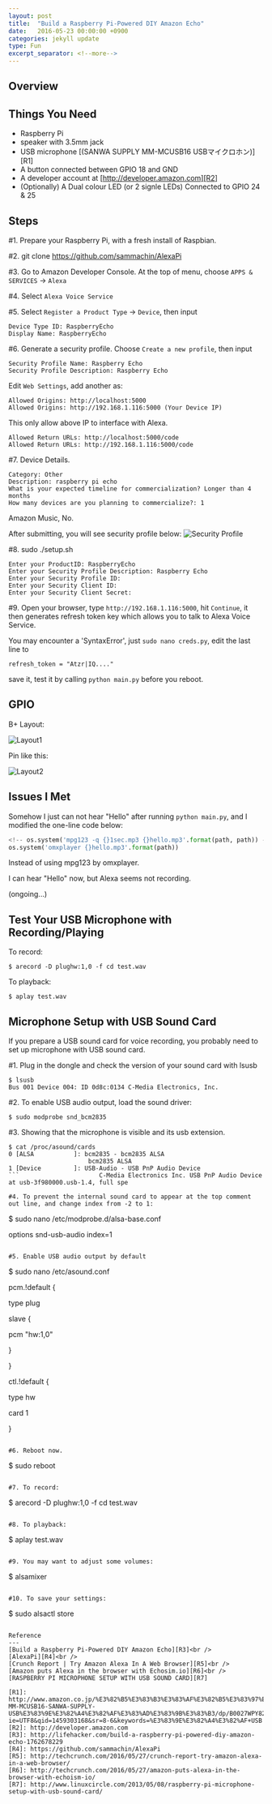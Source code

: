 ```yaml
---
layout: post
title:  "Build a Raspberry Pi-Powered DIY Amazon Echo"
date:   2016-05-23 00:00:00 +0900
categories: jekyll update
type: Fun
excerpt_separator: <!--more-->
---
```

<!--more-->

Overview
---

Things You Need
---
- Raspberry Pi
- speaker with 3.5mm jack
- USB microphone [(SANWA SUPPLY MM-MCUSB16 USBマイクロホン)][R1]
- A button connected between GPIO 18 and GND
- A developer account at [http://developer.amazon.com][R2]
- (Optionally) A Dual colour LED (or 2 signle LEDs) Connected to GPIO 24 & 25

Steps
---
#1. Prepare your Raspberry Pi, with a fresh install of Raspbian.

#2. git clone https://github.com/sammachin/AlexaPi

#3. Go to Amazon Developer Console. At the top of menu, choose `APPS & SERVICES` -> `Alexa`

#4. Select `Alexa Voice Service`

#5. Select `Register a Product Type` -> `Device`, then input

```
Device Type ID: RaspberryEcho
Display Name: RaspberryEcho
```
#6. Generate a security profile. Choose `Create a new profile`, then input

```
Security Profile Name: Raspberry Echo
Security Profile Description: Raspberry Echo
```
Edit `Web Settings`, add another as:

```
Allowed Origins: http://localhost:5000
Allowed Origins: http://192.168.1.116:5000 (Your Device IP)
```
This only allow above IP to interface with Alexa.

```
Allowed Return URLs: http://localhost:5000/code
Allowed Return URLs: http://192.168.1.116:5000/code
```

#7. Device Details.

```
Category: Other
Description: raspberry pi echo
What is your expected timeline for commercialization? Longer than 4 months
How many devices are you planning to commercialize?: 1
```
Amazon Music, No.

After submitting, you will see security profile below:
![Security Profile](http://i.imgur.com/FwMyYss.png)

#8. sudo ./setup.sh

```
Enter your ProductID: RaspberryEcho
Enter your Security Profile Description: Raspberry Echo
Enter your Security Profile ID:
Enter your Security Client ID:
Enter your Security Client Secret:
```

#9. Open your browser, type `http://192.168.1.116:5000`, hit `Continue`, it then generates refresh token key which allows you to talk to Alexa Voice Service.

You may encounter a 'SyntaxError', just `sudo nano creds.py`, edit the last line to

```
refresh_token = "Atzr|IQ...."
```
save it, test it by calling `python main.py` before you reboot.


GPIO
---
B+ Layout:

![Layout1](http://i.imgur.com/Qy9Mmxx.png)

Pin like this:

![Layout2](http://i.imgur.com/1BwUiMn.jpg)


Issues I Met
---
Somehow I just can not hear "Hello" after running `python main.py`, and I modified the one-line code below:

``` python
<!-- os.system('mpg123 -q {}1sec.mp3 {}hello.mp3'.format(path, path)) -->
os.system('omxplayer {}hello.mp3'.format(path))
```

Instead of using mpg123 by omxplayer.

I can hear "Hello" now, but Alexa seems not recording.

(ongoing...)


Test Your USB Microphone with Recording/Playing
---
To record:

```
$ arecord -D plughw:1,0 -f cd test.wav
```

To playback:

```
$ aplay test.wav
```


Microphone Setup with USB Sound Card
---
If you prepare a USB sound card for voice recording, you probably need to set up microphone with USB sound card.

#1. Plug in the dongle and check the version of your sound card with lsusb

```
$ lsusb
Bus 001 Device 004: ID 0d8c:0134 C-Media Electronics, Inc.
```

#2. To enable USB audio output, load the sound driver:

```
$ sudo modprobe snd_bcm2835
```

#3. Showing that the microphone is visible and its usb extension.

```
$ cat /proc/asound/cards
0 [ALSA           ]: bcm2835 - bcm2835 ALSA
                      bcm2835 ALSA
1 [Device         ]: USB-Audio - USB PnP Audio Device
```                      C-Media Electronics Inc. USB PnP Audio Device at usb-3f980000.usb-1.4, full spe

#4. To prevent the internal sound card to appear at the top comment out line, and change index from -2 to 1:

```
$ sudo nano /etc/modprobe.d/alsa-base.conf

options snd-usb-audio index=1
```

#5. Enable USB audio output by default

```
$ sudo nano /etc/asound.conf

pcm.!default {

type plug

slave {

pcm "hw:1,0"

}

}

ctl.!default {

type hw

card 1

}
```

#6. Reboot now.

```
$ sudo reboot
```

#7. To record:

```
$ arecord -D plughw:1,0 -f cd test.wav
```

#8. To playback:

```
$ aplay test.wav
```

#9. You may want to adjust some volumes:

```
$ alsamixer
```

#10. To save your settings:

```
$ sudo alsactl store
```

Reference
---
[Build a Raspberry Pi-Powered DIY Amazon Echo][R3]<br />
[AlexaPi][R4]<br />
[Crunch Report | Try Amazon Alexa In A Web Browser][R5]<br />
[Amazon puts Alexa in the browser with Echosim.io][R6]<br />
[RASPBERRY PI MICROPHONE SETUP WITH USB SOUND CARD][R7]

[R1]: http://www.amazon.co.jp/%E3%82%B5%E3%83%B3%E3%83%AF%E3%82%B5%E3%83%97%E3%83%A9%E3%82%A4-MM-MCUSB16-SANWA-SUPPLY-USB%E3%83%9E%E3%82%A4%E3%82%AF%E3%83%AD%E3%83%9B%E3%83%B3/dp/B0027WPY82/ref=sr_1_6?ie=UTF8&qid=1459303168&sr=8-6&keywords=%E3%83%9E%E3%82%A4%E3%82%AF+USB
[R2]: http://developer.amazon.com
[R3]: http://lifehacker.com/build-a-raspberry-pi-powered-diy-amazon-echo-1762678229
[R4]: https://github.com/sammachin/AlexaPi
[R5]: http://techcrunch.com/2016/05/27/crunch-report-try-amazon-alexa-in-a-web-browser/
[R6]: http://techcrunch.com/2016/05/27/amazon-puts-alexa-in-the-browser-with-echoism-io/
[R7]: http://www.linuxcircle.com/2013/05/08/raspberry-pi-microphone-setup-with-usb-sound-card/